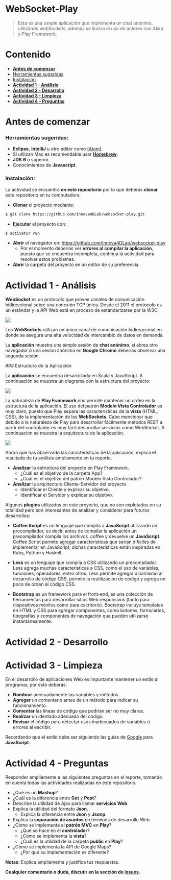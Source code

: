 # WebSocket-Play

>Esta es una simple aplicación que implementa un chat anónimo, utilizando webSockets, además se ilustra el uso de actores con Akka y Play Framework.

# Contenido
- **[Antes de comenzar](#antesde)**
- [Herramientas sugeridas](#herramientas)
- [Instalación](#instalacion)
- **[Actividad 1 - Análisis](#analisis)**
- **[Actividad 2 - Desarrollo](#desarrollo)**
- **[Actividad 3 - Limpieza](#limpieza)**
- **[Actividad 4 - Preguntas](#preguntas)**

# Antes de comenzar

### <a name="herramientas"></a>Herramientas sugeridas:
- **Eclipse**, **IntelliJ** u otro editor como <a href="https://atom.io/">(Atom)</a>.
- Si utilizan Mac es recomendable usar <a href="http://brew.sh/">**Homebrew**</a>.
- **JDK 6** ó superior.
- Conocimientos de **Javascript**.

### <a name="instalacion"></a>Instalación:

La actividad se encuentra **en este repositorio** por lo que deberás **clonar** este repositorio en tu computadora.

- **Clonar** el proyecto mediante:
```Bash
$ git clone https://github.com/Innova4DLab/websocket-play.git
```
- **Ejecutar** el proyecto con:
```Bash
$ activator run
```
- **Abrir** el navegador en: https://github.com/Innova4DLab/websocket-play
  - Por el momento deberías ver **errores al compilar la aplicación**, puesto que se encuentra incompleta, continua la actividad para resolver estos problemas.
- **Abrir** la carpeta del proyecto en un editor de su preferencia.

# <a name="analisis"></a>Actividad 1 - Análisis

**WebSocket** es un protocolo que provee canales de  comunicación bidireccional sobre una conexión TCP única. Desde el 2011 el protocolo es un estándar y la API Web está en proceso de estandarizarse por la W3C.

<img src="http://www.innova4d.mx/wp-content/uploads/2015/04/httpsocket.png"/>

Los **WebSockets** utilizan un único canal de comunicación bidireaccinal en donde se asegura una alta velocidad de intercambio de datos en demanda.

La **aplicación** muestra una simple sesión de **chat anónimo**, si abres otro navegador ó una sesión anónima en **Google Chrome** deberías observar una segunda sesión.

### Estructura de la Aplicación

La **aplicación** se encuentra desarrollada en Scala y JavaScript. A continuación se muestra un diagrama con la estructura del proyecto:

<img src="http://www.innova4d.mx/wp-content/uploads/2015/04/estructureApp.png">

La naturaleza de **Play Framework** nos permite mantener un orden en la
estructura de la aplicación. El uso del patrón **Modelo Vista Controlador** es muy claro, puesto que Play separa las características de la **vista** (HTML, CSS), de la implementación de  los **WebSockets**. Cabe mencionar que debido a la naturaleza de Play para desarrollar fácilmente métodos REST a partir del controlador es muy fácil desarrollar servicios como WebSocket. A continuación se muestra la arquitectura de la aplicación.

<img src="http://www.innova4d.mx/wp-content/uploads/2015/04/socket.png">

Ahora que has observado las características de la aplicación, explica el resultado de tu análisis ampliamente en tu reporte.

- **Analizar** la estructura del proyecto en Play Framework.
  - ¿Cuál es el objetivo de la carpeta App?
  - ¿Cuál es el objetivo del patrón Modelo Vista Controlador?
- **Analizar** la arquitectura Cliente-Servidor del proyecto.
  - Identificar el Cliente y explicar su objetivo.
  - Identificar el Servidor y explicar su objetivo.
  
Algunos **plugins** utilizados en este proyecto, que no son explotados en su totalidad pero son interesantes de analizar y considerar para futuros desarrollos:

- **Coffee Script** es un lenguaje que compila a **JavaScript** utilizando un precompilador, es decir, antes de compilar la aplicación un precompilador compila los archivos .coffee y devuelve un **JavaScript**. Coffee Script permite agregar características que serían difíciles de implementar en JavaScript, dichas características están inspiradas en Ruby, Python y Haskell.

- **Less** es un lenguaje que compila a CSS utilizando un precompilador. Less agrega muchas características a CSS, como el uso de variables, funciones, operadores, entro otros. Less permite agregar dinamismo al desarrollo de código CSS, permite la reutilización de código y agrega un poco de orden al código CSS.

- **Bootstrap** es un framework para el front-end, es una colección de herramientas para desarrollar sitios Web responsivos (tanto para dispositivos móviles como para escritorio). Bootstrap incluye templates en HTML y CSS para agregar componentes, como botones, formularios, tipografías y componentes de navegación que pueden utilizarse instantáneamente.

# <a name="desarrollo"></a>Actividad 2 - Desarrollo

# <a name="limpieza"></a> Actividad 3 - Limpieza
En el desarrollo de aplicaciones Web es importante mantener un estilo al programar, por esto deberás:
- **Nombrar** adecuadamente las variables y métodos.
- **Agregar** un comentario antes de un método para indicar su funcionamiento.
- **Comentar** las líneas de código que podrían ser no muy claras.
- **Realizar** un identado adecuado del código.
- **Revisar** el código para detectar usos inadecuados de variables ó errores al escribir.

Recordando que el estilo debe ser siguiendo las guías de [Google](https://google-styleguide.googlecode.com/svn/trunk/javascriptguide.xml) para **JavaScript**.

# <a name="preguntas"></a>Actividad 4 - Preguntas

Responder ampliamente a las siguientes preguntas en el reporte, tomando en cuenta todas las actividades realizadas en este repositorio.
  - ¿Qué es un **Mashup**?
  - ¿Cuál es la diferencia entre **Get** y **Post**?
  - Describe la utilidad de Ajax para llamar **servicios Web**.
  - Explica la utilidad del formato **Json**.
    - Explica la diferencia entre **Json** y **Jsonp**.
  - Explica la **separación de asuntos** en términos de desarrollo Web.
  - ¿Cómo se implementa el **patrón MVC** en **Play**?
    - ¿Qué se hace en el **controlador**?
    - ¿Cómo se implementa la **vista**?
    - ¿Cuál es la utilidad de la carpeta **public** en **Play**?
  - ¿Cómo se implementa la API de Google Maps?
    - ¿Por qué su implementación es diferente?

**Notas:** Explica ampliamente y justifica tus respuestas.

**Cualquier comentario o duda, discutir en la sección de [issues](https://github.com/Innova4DLab/webservices-mashup/issues).**
